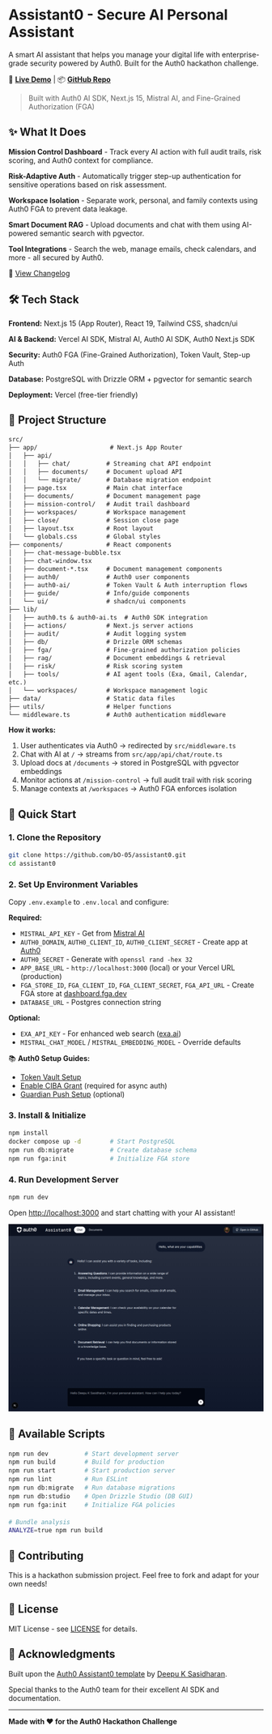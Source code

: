 # Assistant0 - Secure AI Personal Assistant

A smart AI assistant that helps you manage your digital life with enterprise-grade security powered by Auth0. Built for the Auth0 hackathon challenge.

🚀 **[Live Demo](https://assistant0agent.vercel.app)** | 📦 **[GitHub Repo](https://github.com/bO-05/assistant0)**

> Built with Auth0 AI SDK, Next.js 15, Mistral AI, and Fine-Grained Authorization (FGA)

## ✨ What It Does

**Mission Control Dashboard** - Track every AI action with full audit trails, risk scoring, and Auth0 context for compliance.

**Risk-Adaptive Auth** - Automatically trigger step-up authentication for sensitive operations based on risk assessment.

**Workspace Isolation** - Separate work, personal, and family contexts using Auth0 FGA to prevent data leakage.

**Smart Document RAG** - Upload documents and chat with them using AI-powered semantic search with pgvector.

**Tool Integrations** - Search the web, manage emails, check calendars, and more - all secured by Auth0.

📝 [View Changelog](./CHANGELOG.md)

## 🛠️ Tech Stack

**Frontend:** Next.js 15 (App Router), React 19, Tailwind CSS, shadcn/ui

**AI & Backend:** Vercel AI SDK, Mistral AI, Auth0 AI SDK, Auth0 Next.js SDK

**Security:** Auth0 FGA (Fine-Grained Authorization), Token Vault, Step-up Auth

**Database:** PostgreSQL with Drizzle ORM + pgvector for semantic search

**Deployment:** Vercel (free-tier friendly)

## 📂 Project Structure

```
src/
├── app/                    # Next.js App Router
│   ├── api/
│   │   ├── chat/          # Streaming chat API endpoint
│   │   ├── documents/     # Document upload API
│   │   └── migrate/       # Database migration endpoint
│   ├── page.tsx           # Main chat interface
│   ├── documents/         # Document management page
│   ├── mission-control/   # Audit trail dashboard
│   ├── workspaces/        # Workspace management
│   ├── close/             # Session close page
│   ├── layout.tsx         # Root layout
│   └── globals.css        # Global styles
├── components/            # React components
│   ├── chat-message-bubble.tsx
│   ├── chat-window.tsx
│   ├── document-*.tsx     # Document management components
│   ├── auth0/             # Auth0 user components
│   ├── auth0-ai/          # Token Vault & Auth interruption flows
│   ├── guide/             # Info/guide components
│   └── ui/                # shadcn/ui components
├── lib/
│   ├── auth0.ts & auth0-ai.ts  # Auth0 SDK integration
│   ├── actions/           # Next.js server actions
│   ├── audit/             # Audit logging system
│   ├── db/                # Drizzle ORM schemas
│   ├── fga/               # Fine-grained authorization policies
│   ├── rag/               # Document embeddings & retrieval
│   ├── risk/              # Risk scoring system
│   ├── tools/             # AI agent tools (Exa, Gmail, Calendar, etc.)
│   └── workspaces/        # Workspace management logic
├── data/                  # Static data files
├── utils/                 # Helper functions
└── middleware.ts          # Auth0 authentication middleware
```

**How it works:**
1. User authenticates via Auth0 → redirected by `src/middleware.ts`
2. Chat with AI at `/` → streams from `src/app/api/chat/route.ts`
3. Upload docs at `/documents` → stored in PostgreSQL with pgvector embeddings
4. Monitor actions at `/mission-control` → full audit trail with risk scoring
5. Manage contexts at `/workspaces` → Auth0 FGA enforces isolation

## 🚀 Quick Start

### 1. Clone the Repository
```bash
git clone https://github.com/bO-05/assistant0.git
cd assistant0
```

### 2. Set Up Environment Variables
Copy `.env.example` to `.env.local` and configure:

**Required:**
- `MISTRAL_API_KEY` - Get from [Mistral AI](https://mistral.ai)
- `AUTH0_DOMAIN`, `AUTH0_CLIENT_ID`, `AUTH0_CLIENT_SECRET` - Create app at [Auth0](https://auth0.com)
- `AUTH0_SECRET` - Generate with `openssl rand -hex 32`
- `APP_BASE_URL` - `http://localhost:3000` (local) or your Vercel URL (production)
- `FGA_STORE_ID`, `FGA_CLIENT_ID`, `FGA_CLIENT_SECRET`, `FGA_API_URL` - Create FGA store at [dashboard.fga.dev](https://dashboard.fga.dev)
- `DATABASE_URL` - Postgres connection string

**Optional:**
- `EXA_API_KEY` - For enhanced web search ([exa.ai](https://exa.ai))
- `MISTRAL_CHAT_MODEL` / `MISTRAL_EMBEDDING_MODEL` - Override defaults

📚 **Auth0 Setup Guides:**
- [Token Vault Setup](https://auth0.com/ai/docs/call-others-apis-on-users-behalf)
- [Enable CIBA Grant](https://auth0.com/ai/docs/call-your-apis-on-users-behalf) (required for async auth)
- [Guardian Push Setup](https://auth0.com/ai/docs/async-authorization) (optional)

### 3. Install & Initialize
```bash
npm install
docker compose up -d        # Start PostgreSQL
npm run db:migrate          # Create database schema
npm run fga:init            # Initialize FGA store
```

### 4. Run Development Server
```bash
npm run dev
```

Open [http://localhost:3000](http://localhost:3000) and start chatting with your AI assistant!

![Chat Interface](/public/images/home-page.png)

## 🔧 Available Scripts

```bash
npm run dev          # Start development server
npm run build        # Build for production
npm run start        # Start production server
npm run lint         # Run ESLint
npm run db:migrate   # Run database migrations
npm run db:studio    # Open Drizzle Studio (DB GUI)
npm run fga:init     # Initialize FGA policies

# Bundle analysis
ANALYZE=true npm run build
```

## 🤝 Contributing

This is a hackathon submission project. Feel free to fork and adapt for your own needs!

## 📄 License

MIT License - see [LICENSE](LICENSE) for details.

## 🙏 Acknowledgments

Built upon the [Auth0 Assistant0 template](https://github.com/auth0-samples/auth0-assistant0/tree/main/ts-vercel-ai) by [Deepu K Sasidharan](https://github.com/deepu105).

Special thanks to the Auth0 team for their excellent AI SDK and documentation.

---

**Made with ❤️ for the Auth0 Hackathon Challenge**

